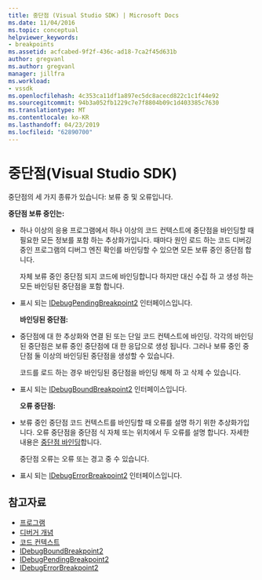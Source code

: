 ```yaml
---
title: 중단점 (Visual Studio SDK) | Microsoft Docs
ms.date: 11/04/2016
ms.topic: conceptual
helpviewer_keywords:
- breakpoints
ms.assetid: acfcabed-9f2f-436c-ad18-7ca2f45d631b
author: gregvanl
ms.author: gregvanl
manager: jillfra
ms.workload:
- vssdk
ms.openlocfilehash: 4c353ca11df1a897ec5dc8acecd822c1c1f44e92
ms.sourcegitcommit: 94b3a052fb1229c7e7f8804b09c1d403385c7630
ms.translationtype: MT
ms.contentlocale: ko-KR
ms.lasthandoff: 04/23/2019
ms.locfileid: "62890700"
---
```

# <a name="breakpoints-visual-studio-sdk"></a>중단점(Visual Studio SDK)
중단점의 세 가지 종류가 있습니다: 보류 중 및 오류입니다.

 **중단점 보류 중인는:**

- 하나 이상의 응용 프로그램에서 하나 이상의 코드 컨텍스트에 중단점을 바인딩할 때 필요한 모든 정보를 포함 하는 추상화가입니다. 때마다 원인 로드 하는 코드 디버깅 중인 프로그램의 디버그 엔진 확인를 바인딩할 수 있으면 모든 보류 중인 중단점 합니다.

   자체 보류 중인 중단점 되지 코드에 바인딩합니다 하지만 대신 수집 하 고 생성 하는 모든 바인딩된 중단점을 포함 합니다.

- 표시 되는 [IDebugPendingBreakpoint2](../../extensibility/debugger/reference/idebugpendingbreakpoint2.md) 인터페이스입니다.

  **바인딩된 중단점:**

- 중단점에 대 한 추상화와 연결 된 또는 단일 코드 컨텍스트에 바인딩. 각각의 바인딩된 중단점은 보류 중인 중단점에 대 한 응답으로 생성 됩니다. 그러나 보류 중인 중단점 둘 이상의 바인딩된 중단점을 생성할 수 있습니다.

   코드를 로드 하는 경우 바인딩된 중단점을 바인딩 해제 하 고 삭제 수 있습니다.

- 표시 되는 [IDebugBoundBreakpoint2](../../extensibility/debugger/reference/idebugboundbreakpoint2.md) 인터페이스입니다.

  **오류 중단점:**

- 보류 중인 중단점 코드 컨텍스트를 바인딩할 때 오류를 설명 하기 위한 추상화가입니다. 오류 중단점을 중단점 식 자체 또는 위치에서 두 오류를 설명 합니다. 자세한 내용은 [중단점 바인딩](../../extensibility/debugger/binding-breakpoints.md)합니다.

   중단점 오류는 오류 또는 경고 중 수 있습니다.

- 표시 되는 [IDebugErrorBreakpoint2](../../extensibility/debugger/reference/idebugerrorbreakpoint2.md) 인터페이스입니다.

## <a name="see-also"></a>참고자료
- [프로그램](../../extensibility/debugger/programs.md)
- [디버거 개념](../../extensibility/debugger/debugger-concepts.md)
- [코드 컨텍스트](../../extensibility/debugger/code-context.md)
- [IDebugBoundBreakpoint2](../../extensibility/debugger/reference/idebugboundbreakpoint2.md)
- [IDebugPendingBreakpoint2](../../extensibility/debugger/reference/idebugpendingbreakpoint2.md)
- [IDebugErrorBreakpoint2](../../extensibility/debugger/reference/idebugerrorbreakpoint2.md)